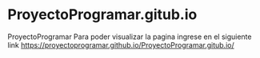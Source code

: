 # ProyectoProgramar.gitub.io
ProyectoProgramar
Para poder visualizar la pagina ingrese en el siguiente link
https://proyectoprogramar.github.io/ProyectoProgramar.gitub.io/ 
